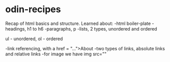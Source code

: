 # odin-recipes

Recap of html basics and structure. 
Learned about:
-html boiler-plate
-headings, h1 to h6
-paragraphs, p
-lists, 2 types, unordered and ordered

ul - unordered, ol - ordered 

-link referencing, with a href = "...">About</a>
-two types of links, absolute links and relative links 
-for image we have img src="" 
